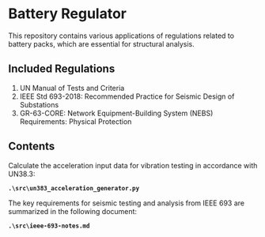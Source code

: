# Battery Regulator

This repository contains various applications of 
regulations related to battery packs, which are 
essential for structural analysis.

## Included Regulations

1. UN Manual of Tests and Criteria
2. IEEE Std 693-2018: Recommended Practice for Seismic Design of Substations
3. GR-63-CORE: Network Equipment-Building System (NEBS) Requirements: Physical Protection 

## Contents

Calculate the acceleration input data for vibration 
testing in accordance with UN38.3:

**`.\src\un383_acceleration_generator.py`**

The key requirements for seismic testing and analysis 
from IEEE 693 are summarized in the following document:

**`.\src\ieee-693-notes.md`**
